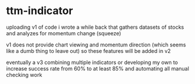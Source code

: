 # ttm-indicator

uploading v1 of code i wrote a while back that gathers datasets of stocks and analyzes for momentum change (squeeze)

v1 does not provide chart viewing and momentum direction (which seems like a dumb thing to leave out) so these features will be added in v2

eventually a v3 combining multiple indicators or developing my own to increase success rate from 60% to at least 85% and automating all manual checking work